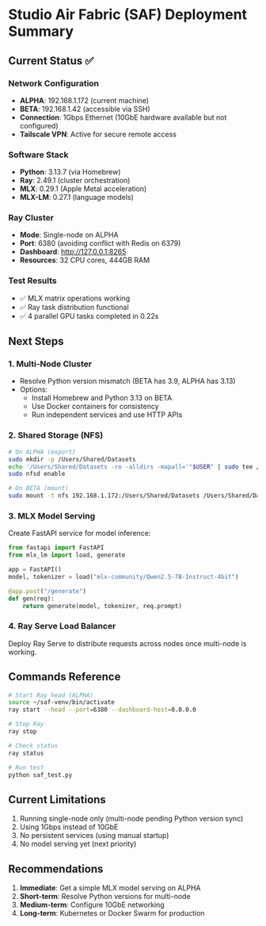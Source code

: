# Studio Air Fabric (SAF) Deployment Summary

## Current Status ✅

### Network Configuration
- **ALPHA**: 192.168.1.172 (current machine)
- **BETA**: 192.168.1.42 (accessible via SSH)
- **Connection**: 1Gbps Ethernet (10GbE hardware available but not configured)
- **Tailscale VPN**: Active for secure remote access

### Software Stack
- **Python**: 3.13.7 (via Homebrew)
- **Ray**: 2.49.1 (cluster orchestration)
- **MLX**: 0.29.1 (Apple Metal acceleration)
- **MLX-LM**: 0.27.1 (language models)

### Ray Cluster
- **Mode**: Single-node on ALPHA
- **Port**: 6380 (avoiding conflict with Redis on 6379)
- **Dashboard**: http://127.0.0.1:8265
- **Resources**: 32 CPU cores, 444GB RAM

### Test Results
- ✅ MLX matrix operations working
- ✅ Ray task distribution functional
- ✅ 4 parallel GPU tasks completed in 0.22s

## Next Steps

### 1. Multi-Node Cluster
- Resolve Python version mismatch (BETA has 3.9, ALPHA has 3.13)
- Options:
  - Install Homebrew and Python 3.13 on BETA
  - Use Docker containers for consistency
  - Run independent services and use HTTP APIs

### 2. Shared Storage (NFS)
```bash
# On ALPHA (export)
sudo mkdir -p /Users/Shared/Datasets
echo '/Users/Shared/Datasets -ro -alldirs -mapall='"$USER" | sudo tee /etc/exports
sudo nfsd enable

# On BETA (mount)
sudo mount -t nfs 192.168.1.172:/Users/Shared/Datasets /Users/Shared/Datasets
```

### 3. MLX Model Serving
Create FastAPI service for model inference:
```python
from fastapi import FastAPI
from mlx_lm import load, generate

app = FastAPI()
model, tokenizer = load("mlx-community/Qwen2.5-7B-Instruct-4bit")

@app.post("/generate")
def gen(req):
    return generate(model, tokenizer, req.prompt)
```

### 4. Ray Serve Load Balancer
Deploy Ray Serve to distribute requests across nodes once multi-node is working.

## Commands Reference

```bash
# Start Ray head (ALPHA)
source ~/saf-venv/bin/activate
ray start --head --port=6380 --dashboard-host=0.0.0.0

# Stop Ray
ray stop

# Check status
ray status

# Run test
python saf_test.py
```

## Current Limitations
1. Running single-node only (multi-node pending Python version sync)
2. Using 1Gbps instead of 10GbE
3. No persistent services (using manual startup)
4. No model serving yet (next priority)

## Recommendations
1. **Immediate**: Get a simple MLX model serving on ALPHA
2. **Short-term**: Resolve Python versions for multi-node
3. **Medium-term**: Configure 10GbE networking
4. **Long-term**: Kubernetes or Docker Swarm for production